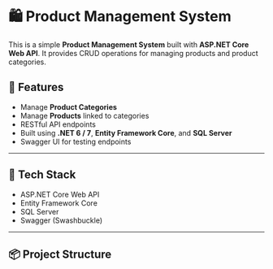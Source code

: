 # 🛍️ Product Management System

This is a simple **Product Management System** built with **ASP.NET Core Web API**. It provides CRUD operations for managing products and product categories.

## 🚀 Features

- Manage **Product Categories**
- Manage **Products** linked to categories
- RESTful API endpoints
- Built using **.NET 6 / 7**, **Entity Framework Core**, and **SQL Server**
- Swagger UI for testing endpoints

---

## 🧱 Tech Stack

- ASP.NET Core Web API
- Entity Framework Core
- SQL Server
- Swagger (Swashbuckle)

---

## 📦 Project Structure

